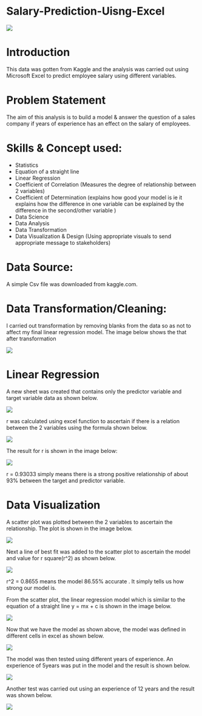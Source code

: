 # Salary-Prediction-Uisng-Excel

![](Salary_Prediction_Image.jpg)


# Introduction

This data was gotten from Kaggle and the analysis was carried out using Microsoft Excel to predict employee salary using different variables. 

# Problem Statement 

The aim of this analysis is to build a model & answer the question of a sales company if years of experience has an effect on the salary of employees.

# Skills & Concept used:

- Statistics
- Equation of a straight line
- Linear Regression
- Coefficient of Correlation (Measures the degree of relationship between 2 variables)
- Coefficient of Determination (explains how good your model is ie it explains how the difference in one variable can be explained by the difference in the second/other variable )
- Data Science
- Data Analysis
- Data Transformation
- Data Visualization & Design (Using appropriate visuals to send appropriate message to stakeholders)

# Data Source:

A simple Csv file was downloaded from kaggle.com.

# Data Transformation/Cleaning:

I carried out transformation by removing blanks from the data so as not to affect my final linear regression model. The image below shows the that after transformation

![](Initial_data.jpg)

# Linear Regression

A new sheet was created that contains only the predictor variable and target variable data as shown below.

![](Linear_regression_data.jpg)

r was calculated using excel function to ascertain if there is a relation between the 2 variables using the formula shown below.

![](Correlation_formula.jpg)

The result for r is shown in the image below: 

![](correlation_output.jpg)

r = 0.93033 simply means there is a strong positive relationship of about 93% between the target and predictor variable.

# Data Visualization

A scatter plot was plotted between the 2 variables to ascertain the relationship. The plot is shown in the image below.

![](Scatter_Plot.jpg)

Next a line of best fit was added to the scatter plot to ascertain the model and value for r square(r^2) as shown below.

![](Scatter_Plot_Model.jpg)

r^2 = 0.8655 means the model 86.55% accurate . It simply tells us how strong our model is.

From the scatter plot, the linear regression model which is similar to the equation of a straight line y = mx + c is shown in the image below.

![](Linear_Regression_Model.jpg)

Now that we have the model as shown above, the model was defined in different cells in excel as shown below.

![](Model_formula.jpg)

The model was then tested using different years of experience. An experience of 5years was put in the model and the result is shown below.

![](5Years_exp_test.jpg)

Another test was carried out using an experience of 12 years and the result was shown below.

![](12Years_exp_test.jpg)

